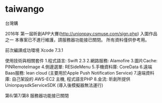 # taiwango
台灣購

2016年 第一屆昕創APP大賽(http://unionpay.csmuse.com/sign.php) 入圍作品之一
本專案已不進行維護，請服務器功能接已關閉。 所有資料僅供參考用。


前次編譯成功環境
Xcode 7.3.1

使用技術與相關套件
1.程式語言: Swift 2.3
2.網路服務: Alamofire
3.圖片Cache: PINRemoteImage
4.側邊選單: RESideMenu
5.手機資料庫: CoreData
6.遠端Baas服務: lean cloud (主要用於Apple Push Notification Service)
7.遠端資料庫: 自己架設的 AWS-EC2 主機, 程式語言PHP
8.金流: 昕創所提供UnionpaysdkServiceSDK (導入後模擬器無法運行)

第6/第7/第8 服務器功能接已關閉


